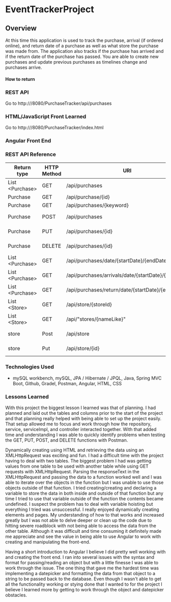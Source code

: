 # EventTrackerProject

## Overview
At this time this application is used to track the purchase, arrival (if ordered online), and return date of a purchase as well as what store the purchase was made from. The application also tracks if the purchase has arrived and if the return date of the purchase has passed. You are able to create new purchases and update previous purchases as timelines change and purchases arrive.

#### How to return


### REST API
Go to http://<IP Address>/8080/PurchaseTracker/api/purchases


### HTML/JavaScript Front Learned
Go to http://<IP Address>/8080/PurchaseTracker/index.html

### Angular Front End

### REST API Reference
|Return type       | HTTP Method | URI                                                 | Request Body| Reason  |
|------------------|-------------|-----------------------------------------------------|-------------|---------|
| List \<Purchase\>| GET         | /api/purchases                                      |             | List    |
| Purchase         | GET         | /api/purchase/{id}                                  |             | Retrieve|
| Purchase         | GET         | /api/purchases/{keyword}                            |             | Retrieve|
| Purchase         | POST        | /api/purchases                                      | Recipe JSON | Create  |
| Purchase         | PUT         | /api/purchases/{id}                                 | Recipe JSON | Update  |
| Purchase         | DELETE      | /api/purchases/{id}                                 | Recipe JSON | Delete  |
| List \<Purchase\>| GET         | /api/purchases/date/{startDate}/{endDate}           |             | Retrieve|
| List \<Purchase\>| GET         | /api/purchases/arrivals/date/{startDate}/{endDate}  |             | Retrieve|
| List \<Purchase\>| GET         | /api/purchases/return/date/{startDate}/{endDate}    |             | Retrieve|
| List \<Store\>   | GET         | /api/store/{storeId}                                |             | Retrieve|
| List \<Store\>   | GET         | /api/"stores/{nameLike}"                            |             | Retrieve|
| store            | Post        | /api/store                                          | Recipe JSON | Create  |
| store            | Put         | /api/store/{id}                                     | Recipe JSON | Update  |




### Technologies Used
+ mySQL workbench, mySQL, JPA / Hibernate / JPQL, Java, Spring MVC Boot, Github, Gradel, Postman, Angular, HTML, CSS

### Lessons Learned
With this project the biggest lesson I learned was that of planning. I had planned and laid out the tables and columns prior to the start of the project and that planning really helped with being able to set up the project easily. That setup allowed me to focus and work through how the repository, service, serviceImpl, and controller interacted together. With that added time and understanding I was able to quickly identify problems when testing the GET, PUT, POST, and DELETE functions with Postman.

Dynamically creating using HTML and retrieving the data using an XMLHttpRequest was exciting and fun. I had a difficult time with the project having to deal with two tables. The biggest problem I had was getting values from one table to be used with another table while using GET requests with XMLHttpRequest. Parsing the responseText in the XMLHttpRequest and passing the data to a function worked well and I was able to iterate over the objects in the function but I was unable to use those objects outside of that function. I tried creating/creating and declaring a variable to store the data in both inside and outside of that function but any time I tried to use that variable outside of the function the contents became undefined. I suspect the problem has to deal with variable hoisting but everything I tried was unsuccessful. I really enjoyed dynamically creating elements and pages. My understanding of how to that works and increased greatly but I was not able to delve deeper or clean up the code due to hitting severe roadblock with not being able to access the data from the other table. Although it was difficult and time consuming it definitely made me appreciate and see the value in being able to use Angular to work with creating and manipulating the front-end.

Having a short introduction to Angular I believe I did pretty well working with and creating the front end. I ran into several issues with the syntax and format for passing/reading an object but with a little finesse I was able to work through the issue. The one thing that gave me the hardest time was implementing a datepicker and formatting the data from that object to a string to be passed back to the database. Even though I wasn't able to get all the functionality working or stying done that I wanted to for the project I believe I learned more by getting to work through the object and datepicker obstacles.
